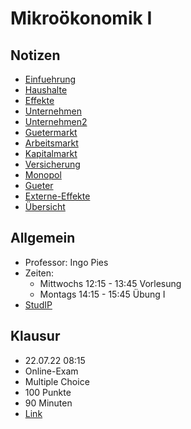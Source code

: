 # Mikroökonomik I

## Notizen

  - [Einfuehrung](VL_Mikro/2022-04-06-Einfuehrung.md)
  - [Haushalte](VL_Mikro/2022-04-07-Haushalte.md)
  - [Effekte](VL_Mikro/2022-04-14-Effekte.md)
  - [Unternehmen](VL_Mikro/2022-04-22-Unternehmen.md)
  - [Unternehmen2](VL_Mikro/2022-04-27-Unternehmen2.md)
  - [Guetermarkt](VL_Mikro/2022-05-04-Guetermarkt.md)
  - [Arbeitsmarkt](VL_Mikro/2022-05-05-Arbeitsmarkt.md)
  - [Kapitalmarkt](VL_Mikro/2022-05-15-Kapitalmarkt.md)
  - [Versicherung](VL_Mikro/2022-05-20-Versicherung.md)
  - [Monopol](VL_Mikro/2022-05-21-Monopol.md)
  - [Gueter](VL_Mikro/2022-05-31-Gueter.md)
  - [Externe-Effekte](VL_Mikro/2022-06-05-Externe-Effekte.md)
  - [Übersicht](VL_Mikro/README.md)



## Allgemein

- Professor: Ingo Pies
- Zeiten:
    - Mittwochs 12:15 - 13:45 Vorlesung
    - Montags 14:15 - 15:45 Übung I
- [StudIP](https://studip.uni-halle.de/dispatch.php/course/details?sem_id=8f1b6a567146a3dc5e426d1abd87d2fd)



## Klausur

- 22.07.22 08:15
- Online-Exam 
- Multiple Choice
- 100 Punkte
- 90 Minuten
- [Link](https://exam.itz.uni-halle.de/goto.php?target=crs_15776&client_id=exam)
